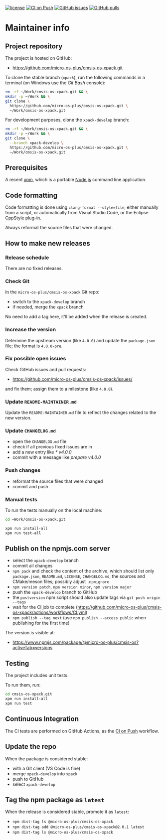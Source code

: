 [![license](https://img.shields.io/github/license/micro-os-plus/cmsis-os-xpack)](https://github.com/micro-os-plus/cmsis-os-xpack/blob/xpack/LICENSE)
[![CI on Push](https://github.com/micro-os-plus/cmsis-os-xpack/actions/workflows/CI.yml/badge.svg)](https://github.com/micro-os-plus/cmsis-os-xpack/actions/workflows/CI.yml)
[![GitHub issues](https://img.shields.io/github/issues/micro-os-plus/cmsis-os-xpack.svg)](https://github.com/micro-os-plus/cmsis-os-xpack/issues/)
[![GitHub pulls](https://img.shields.io/github/issues-pr/micro-os-plus/cmsis-os-xpack.svg)](https://github.com/micro-os-plus/cmsis-os-xpack/pulls)

# Maintainer info

## Project repository

The project is hosted on GitHub:

- <https://github.com/micro-os-plus/cmsis-os-xpack.git>

To clone the stable branch (`xpack`), run the following commands in a
terminal (on Windows use the _Git Bash_ console):

```sh
rm -rf ~/Work/cmsis-os-xpack.git && \
mkdir -p ~/Work && \
git clone \
  https://github.com/micro-os-plus/cmsis-os-xpack.git \
  ~/Work/cmsis-os-xpack.git
```

For development purposes, clone the `xpack-develop` branch:

```sh
rm -rf ~/Work/cmsis-os-xpack.git && \
mkdir -p ~/Work && \
git clone \
  --branch xpack-develop \
  https://github.com/micro-os-plus/cmsis-os-xpack.git \
  ~/Work/cmsis-os-xpack.git
```

## Prerequisites

A recent [xpm](https://xpack.github.io/xpm/), which is a portable
[Node.js](https://nodejs.org/) command line application.

## Code formatting

Code formatting is done using `clang-format --style=file`, either manually
from a script, or automatically from Visual Studio Code, or the Eclipse
CppStyle plug-in.

Always reformat the source files that were changed.

## How to make new releases

### Release schedule

There are no fixed releases.

### Check Git

In the `micro-os-plus/cmsis-os-xpack` Git repo:

- switch to the `xpack-develop` branch
- if needed, merge the `xpack` branch

No need to add a tag here, it'll be added when the release is created.

### Increase the version

Determine the upstream version (like `4.0.0`) and update the `package.json`
file; the format is `4.0.0-pre`.

### Fix possible open issues

Check GitHub issues and pull requests:

- <https://github.com/micro-os-plus/cmsis-os-xpack/issues/>

and fix them; assign them to a milestone (like `4.0.0`).

### Update `README-MAINTAINER.md`

Update the `README-MAINTAINER.md` file to reflect the changes
related to the new version.

### Update `CHANGELOG.md`

- open the `CHANGELOG.md` file
- check if all previous fixed issues are in
- add a new entry like _* v4.0.0_
- commit with a message like _prepare v4.0.0_

### Push changes

- reformat the source files that were changed
- commit and push

### Manual tests

To run the tests manually on the local machine:

```sh
cd ~Work/cmsis-os-xpack.git

xpm run install-all
xpm run test-all
```

## Publish on the npmjs.com server

- select the `xpack-develop` branch
- commit all changes
- `npm pack` and check the content of the archive, which should list
  only `package.json`, `README.md`, `LICENSE`, `CHANGELOG.md`,
  the sources and CMake/meson files;
  possibly adjust `.npmignore`
- `npm version patch`, `npm version minor`, `npm version major`
- push the `xpack-develop` branch to GitHub
- the `postversion` npm script should also update tags via `git push origin --tags`
- wait for the CI job to complete
  (<https://github.com/micro-os-plus/cmsis-os-xpack/actions/workflows/CI.yml>)
- `npm publish --tag next` (use `npm publish --access public` when
  publishing for the first time)

The version is visible at:

- <https://www.npmjs.com/package/@micro-os-plus/cmsis-os?activeTab=versions>

## Testing

The project includes unit tests.

To run them, run:

```sh
cd cmsis-os-xpack.git
xpm run install-all
xpm run test
```

## Continuous Integration

The CI tests are performed on GitHub Actions, as the
[CI on Push](https://github.com/micro-os-plus/cmsis-os-xpack/actions/workflows/CI.yml)
workflow.

## Update the repo

When the package is considered stable:

- with a Git client (VS Code is fine)
- merge `xpack-develop` into `xpack`
- push to GitHub
- select `xpack-develop`

## Tag the npm package as `latest`

When the release is considered stable, promote it as `latest`:

- `npm dist-tag ls @micro-os-plus/cmsis-os-xpack`
- `npm dist-tag add @micro-os-plus/cmsis-os-xpack@2.0.1 latest`
- `npm dist-tag ls @micro-os-plus/cmsis-os-xpack`
